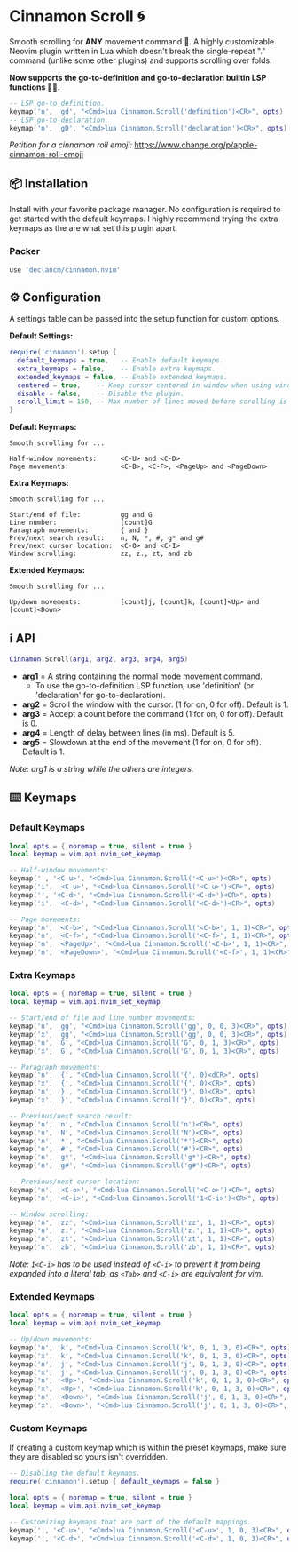 # Cinnamon Scroll 🌀

Smooth scrolling for __ANY__ movement command 🤯. A highly customizable Neovim
plugin written in Lua which doesn't break the single-repeat "." command (unlike
some other plugins) and supports scrolling over folds.

__Now supports the go-to-definition and go-to-declaration builtin LSP functions 🥳🎉.__

```lua
-- LSP go-to-definition.
keymap('n', 'gd', "<Cmd>lua Cinnamon.Scroll('definition')<CR>", opts)
-- LSP go-to-declaration.
keymap('n', 'gD', "<Cmd>lua Cinnamon.Scroll('declaration')<CR>", opts)
```

_Petition for a cinnamon roll emoji:_ <https://www.change.org/p/apple-cinnamon-roll-emoji>

## 📦 Installation

Install with your favorite package manager. No configuration is required to get
started with the default keymaps. I highly recommend trying the extra keymaps as
the are what set this plugin apart.

### Packer

```lua
use 'declancm/cinnamon.nvim'
```

## ⚙️ Configuration

A settings table can be passed into the setup function for custom options.

__Default Settings:__

```lua
require('cinnamon').setup {
  default_keymaps = true,   -- Enable default keymaps.
  extra_keymaps = false,    -- Enable extra keymaps.
  extended_keymaps = false, -- Enable extended keymaps.
  centered = true,    -- Keep cursor centered in window when using window scrolling.
  disable = false,    -- Disable the plugin.
  scroll_limit = 150, -- Max number of lines moved before scrolling is skipped.
}
```

__Default Keymaps:__

```
Smooth scrolling for ...

Half-window movements:      <C-U> and <C-D>
Page movements:             <C-B>, <C-F>, <PageUp> and <PageDown>
```

__Extra Keymaps:__

```
Smooth scrolling for ...

Start/end of file:          gg and G
Line number:                [count]G
Paragraph movements:        { and }
Prev/next search result:    n, N, *, #, g* and g#
Prev/next cursor location:  <C-O> and <C-I>
Window scrolling:           zz, z., zt, and zb
```

__Extended Keymaps:__

```
Smooth scrolling for ...

Up/down movements:          [count]j, [count]k, [count]<Up> and [count]<Down>
```

## ℹ️ API

```lua
Cinnamon.Scroll(arg1, arg2, arg3, arg4, arg5)
```

* __arg1__ = A string containing the normal mode movement command.
  * To use the go-to-definition LSP function, use 'definition' (or 'declaration'
    for go-to-declaration).
* __arg2__ = Scroll the window with the cursor. (1 for on, 0 for off). Default is 1.
* __arg3__ = Accept a count before the command (1 for on, 0 for off). Default is 0.
* __arg4__ = Length of delay between lines (in ms). Default is 5.
* __arg5__ = Slowdown at the end of the movement (1 for on, 0 for off). Default is 1.

_Note: arg1 is a string while the others are integers._

## ⌨️ Keymaps

### Default Keymaps

```lua
local opts = { noremap = true, silent = true }
local keymap = vim.api.nvim_set_keymap

-- Half-window movements:
keymap('', '<C-u>', "<Cmd>lua Cinnamon.Scroll('<C-u>')<CR>", opts)
keymap('i', '<C-u>', "<Cmd>lua Cinnamon.Scroll('<C-u>')<CR>", opts)
keymap('', '<C-d>', "<Cmd>lua Cinnamon.Scroll('<C-d>')<CR>", opts)
keymap('i', '<C-d>', "<Cmd>lua Cinnamon.Scroll('<C-d>')<CR>", opts)

-- Page movements:
keymap('n', '<C-b>', "<Cmd>lua Cinnamon.Scroll('<C-b>', 1, 1)<CR>", opts)
keymap('n', '<C-f>', "<Cmd>lua Cinnamon.Scroll('<C-f>', 1, 1)<CR>", opts)
keymap('n', '<PageUp>', "<Cmd>lua Cinnamon.Scroll('<C-b>', 1, 1)<CR>", opts)
keymap('n', '<PageDown>', "<Cmd>lua Cinnamon.Scroll('<C-f>', 1, 1)<CR>", opts)
```

### Extra Keymaps

```lua
local opts = { noremap = true, silent = true }
local keymap = vim.api.nvim_set_keymap

-- Start/end of file and line number movements:
keymap('n', 'gg', "<Cmd>lua Cinnamon.Scroll('gg', 0, 0, 3)<CR>", opts)
keymap('x', 'gg', "<Cmd>lua Cinnamon.Scroll('gg', 0, 0, 3)<CR>", opts)
keymap('n', 'G', "<Cmd>lua Cinnamon.Scroll('G', 0, 1, 3)<CR>", opts)
keymap('x', 'G', "<Cmd>lua Cinnamon.Scroll('G', 0, 1, 3)<CR>", opts)

-- Paragraph movements:
keymap('n', '{', "<Cmd>lua Cinnamon.Scroll('{', 0)<dCR>", opts)
keymap('x', '{', "<Cmd>lua Cinnamon.Scroll('{', 0)<CR>", opts)
keymap('n', '}', "<Cmd>lua Cinnamon.Scroll('}', 0)<CR>", opts)
keymap('x', '}', "<Cmd>lua Cinnamon.Scroll('}', 0)<CR>", opts)

-- Previous/next search result:
keymap('n', 'n', "<Cmd>lua Cinnamon.Scroll('n')<CR>", opts)
keymap('n', 'N', "<Cmd>lua Cinnamon.Scroll('N')<CR>", opts)
keymap('n', '*', "<Cmd>lua Cinnamon.Scroll('*')<CR>", opts)
keymap('n', '#', "<Cmd>lua Cinnamon.Scroll('#')<CR>", opts)
keymap('n', 'g*', "<Cmd>lua Cinnamon.Scroll('g*')<CR>", opts)
keymap('n', 'g#', "<Cmd>lua Cinnamon.Scroll('g#')<CR>", opts)

-- Previous/next cursor location:
keymap('n', '<C-o>', "<Cmd>lua Cinnamon.Scroll('<C-o>')<CR>", opts)
keymap('n', '<C-i>', "<Cmd>lua Cinnamon.Scroll('1<C-i>')<CR>", opts)

-- Window scrolling:
keymap('n', 'zz', "<Cmd>lua Cinnamon.Scroll('zz', 1, 1)<CR>", opts)
keymap('n', 'z.', "<Cmd>lua Cinnamon.Scroll('z.', 1, 1)<CR>", opts)
keymap('n', 'zt', "<Cmd>lua Cinnamon.Scroll('zt', 1, 1)<CR>", opts)
keymap('n', 'zb', "<Cmd>lua Cinnamon.Scroll('zb', 1, 1)<CR>", opts)
```

_Note: `1<C-i>` has to be used instead of `<C-i>` to prevent it from being
expanded into a literal tab, as `<Tab>` and `<C-i>` are equivalent for vim._

### Extended Keymaps

```lua
local opts = { noremap = true, silent = true }
local keymap = vim.api.nvim_set_keymap

-- Up/down movements:
keymap('n', 'k', "<Cmd>lua Cinnamon.Scroll('k', 0, 1, 3, 0)<CR>", opts)
keymap('x', 'k', "<Cmd>lua Cinnamon.Scroll('k', 0, 1, 3, 0)<CR>", opts)
keymap('n', 'j', "<Cmd>lua Cinnamon.Scroll('j', 0, 1, 3, 0)<CR>", opts)
keymap('x', 'j', "<Cmd>lua Cinnamon.Scroll('j', 0, 1, 3, 0)<CR>", opts)
keymap('n', '<Up>', "<Cmd>lua Cinnamon.Scroll('k', 0, 1, 3, 0)<CR>", opts)
keymap('x', '<Up>', "<Cmd>lua Cinnamon.Scroll('k', 0, 1, 3, 0)<CR>", opts)
keymap('n', '<Down>', "<Cmd>lua Cinnamon.Scroll('j', 0, 1, 3, 0)<CR>", opts)
keymap('x', '<Down>', "<Cmd>lua Cinnamon.Scroll('j', 0, 1, 3, 0)<CR>", opts)
```
### Custom Keymaps

If creating a custom keymap which is within the preset keymaps, make sure they 
are disabled so yours isn't overridden.

```lua
-- Disabling the default keymaps.
require('cinnamon').setup { default_keymaps = false }

local opts = { noremap = true, silent = true }
local keymap = vim.api.nvim_set_keymap

-- Customizing keymaps that are part of the default mappings.
keymap('', '<C-u>', "<Cmd>lua Cinnamon.Scroll('<C-u>', 1, 0, 3)<CR>", opts)
keymap('', '<C-d>', "<Cmd>lua Cinnamon.Scroll('<C-d>', 1, 0, 3)<CR>", opts)
```
